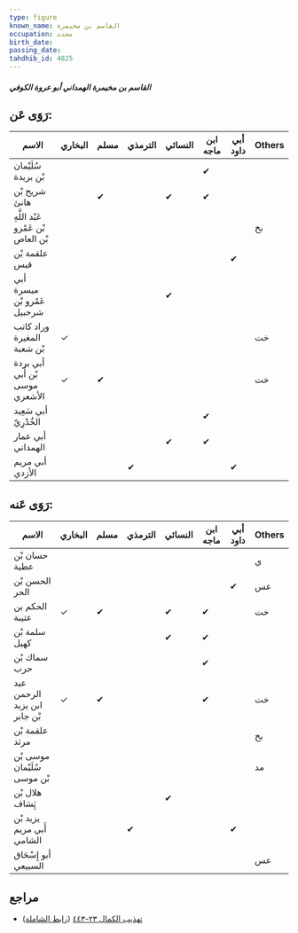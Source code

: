 ```yaml
---
type: figure
known_name: القاسم بن مخيمرة
occupation: محدث
birth_date:
passing_date:
tahdhib_id: 4825
---
```

##### القاسم بن مخيمرة الهمداني أبو عروة الكوفي

## رَوَى عَن:
| الاسم                              | البخاري | مسلم | الترمذي | النسائي | ابن ماجه | أبي داود | Others |
| ---------------------------------- | ------- | ---- | ------- | ------- | -------- | -------- | ------ |
| سُلَيْمان بْن بريدة                |         |      |         |         | ✔        |          |        |
| شريح بْن هانئ                      |         | ✔    |         | ✔       | ✔        |          |        |
| عَبْد اللَّهِ بْن عَمْرو بْن العاص |         |      |         |         |          |          | بخ     |
| علقمة بْن قيس                      |         |      |         |         |          | ✔        |        |
| أبي ميسرة عَمْرو بْن شرحبيل        |         |      |         | ✔       |          |          |        |
| وراد كاتب المغيرة بْن شعبة         | ✓       |      |         |         |          |          | خت     |
| أبي بردة بْن أَبي موسى الأشعري     | ✓       | ✔    |         |         |          |          | خت     |
| أبي سَعِيد الخُدْرِيّ              |         |      |         |         | ✔        |          |        |
| أبي عمار الهمداني                  |         |      |         | ✔       | ✔        |          |        |
| أبي مريم الأزدي                    |         |      | ✔       |         |          | ✔        |        |
## رَوَى عَنه:
| الاسم                        | البخاري | مسلم | الترمذي | النسائي | ابن ماجه | أبي داود | Others |
| ---------------------------- | ------- | ---- | ------- | ------- | -------- | -------- | ------ |
| حسان بْن عطية                |         |      |         |         |          |          | ي      |
| الحسن بْن الحر               |         |      |         |         |          | ✔        | عس     |
| الحكم بن عتيبة               | ✓       | ✔    |         | ✔       | ✔        |          | خت     |
| سلمة بْن كهيل                |         |      |         | ✔       | ✔        |          |        |
| سماك بْن حرب                 |         |      |         |         | ✔        |          |        |
| عبد الرحمن ابن يزيد بْن جابر | ✓       | ✔    |         |         | ✔        |          | خت     |
| علقمة بْن مرثد               |         |      |         |         |          |          | بخ     |
| موسى بْن سُلَيْمان بْن موسى  |         |      |         |         |          |          | مد     |
| هلال بْن يَِسَاف             |         |      |         | ✔       |          |          |        |
| يزيد بْن أَبي مريم الشامي    |         |      | ✔       |         |          | ✔        |        |
| أبو إِسْحَاق السبيعي         |         |      |         |         |          |          | عس     |
## مراجع
- [تهذيب الكمال ٢٣-٤٤٣](obsidian://open?vault=Tahdhib-al-Kamal&file=Figures/٤٨٢٥-القاسم%20بن%20مخيمرة%20الهمداني%20أبو%20عروة%20الكوفي) ([رابط الشاملة](https://shamela.ws/book/3722/12330))